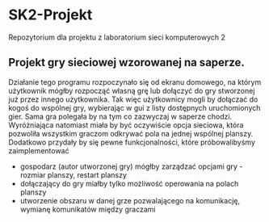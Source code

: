 # SK2-Projekt
Repozytorium dla projektu z laboratorium sieci komputerowych 2


## Projekt gry sieciowej wzorowanej na saperze.

Działanie tego programu rozpoczynało się od ekranu domowego, na którym użytkownik mógłby rozpocząć własną grę lub dołączyć do gry stworzonej już przez innego użytkownika. Tak więc użytkownicy mogli by dołączać do kogoś do wspólnej gry, wybierając w gui z listy dostępnych uruchomionych gier.
Sama gra polegała by na tym co zazwyczaj w saperze chodzi. Wyróżniająca natomiast miała by być oczywiście opcja sieciowa, która pozwoliła wszystkim graczom odkrywać pola na jednej wspólnej planszy.
Dodatkowo przydały by się pewne funkcjonalności, które próbowalibyśmy zaimplementować
- gospodarz (autor utworzonej gry) mógłby zarządzać opcjami gry - rozmiar planszy, restart planszy
- dołączający do gry miałby tylko możliwość operowania na polach planszy
- utworzenie obszaru w danej grze pozwalającego na komunikację, wymianę komunikatów między graczami
